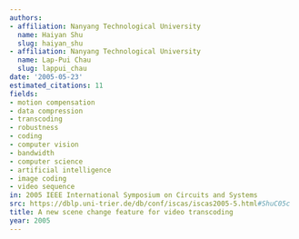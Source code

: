 ```yaml
---
authors:
- affiliation: Nanyang Technological University
  name: Haiyan Shu
  slug: haiyan_shu
- affiliation: Nanyang Technological University
  name: Lap-Pui Chau
  slug: lappui_chau
date: '2005-05-23'
estimated_citations: 11
fields:
- motion compensation
- data compression
- transcoding
- robustness
- coding
- computer vision
- bandwidth
- computer science
- artificial intelligence
- image coding
- video sequence
in: 2005 IEEE International Symposium on Circuits and Systems
src: https://dblp.uni-trier.de/db/conf/iscas/iscas2005-5.html#ShuC05c
title: A new scene change feature for video transcoding
year: 2005
---
```

